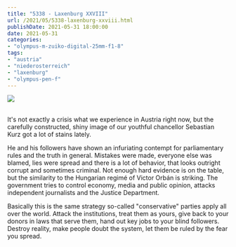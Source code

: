 ```yaml
---
title: "5338 - Laxenburg XXVIII"
url: /2021/05/5338-laxenburg-xxviii.html
publishDate: 2021-05-31 18:00:00
date: 2021-05-31
categories:
- "olympus-m-zuiko-digital-25mm-f1-8"
tags:
- "austria"
- "niederosterreich"
- "laxenburg"
- "olympus-pen-f"
---
```

<div class="container">
<div class="center"><a target="_blank" href="https://d25zfm9zpd7gm5.cloudfront.net/1200x1200/2019/20190422_133147_lr.jpg"><img class="webfeedsFeaturedVisual" src="https://d25zfm9zpd7gm5.cloudfront.net/0600x0600/2019/20190422_133147_lr.jpg" /></a></div>
</div>
<br />

It's not exactly a crisis what we experience in Austria
right now, but the carefully constructed, shiny image of our
youthful chancellor Sebastian Kurz got a lot of stains
lately.

He and his followers have shown an infuriating contempt for
parliamentary rules and the truth in general. Mistakes were
made, everyone else was blamed, lies were spread and there
is a lot of behavior, that looks outright corrupt and
sometimes criminal. Not enough hard evidence is on the
table, but the similarity to the Hungarian regimé of Victor
Orbán is striking. The government tries to control economy,
media and public opinion, attacks independent journalists
and the Justice Department.

Basically this is the same strategy so-called "conservative"
parties apply all over the world. Attack the institutions,
treat them as yours, give back to your donors in laws that
serve them, hand out key jobs to your blind followers.
Destroy reality, make people doubt the system, let them be
ruled by the fear you spread.
